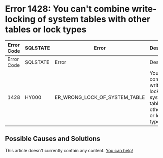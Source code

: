 
# Error 1428: You can't combine write-locking of system tables with other tables or lock types


| Error Code | SQLSTATE | Error | Description |
| --- | --- | --- | --- |
| Error Code | SQLSTATE | Error | Description |
| 1428 | HY000 | ER_WRONG_LOCK_OF_SYSTEM_TABLE | You can't combine write-locking of system tables with other tables or lock types |




## Possible Causes and Solutions


This article doesn't currently contain any content. [You can help!](/en/writing-and-editing-knowledge-base-articles/)

